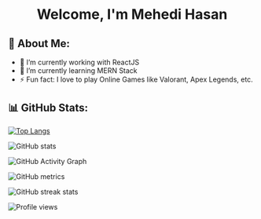 


<h1 align="center">Welcome, I'm Mehedi Hasan</h1>

## 💫 About Me:
- 🔭 I’m currently working with ReactJS 
- 🌱 I’m currently learning MERN Stack 
- ⚡ Fun fact: I love to play Online Games like Valorant, Apex Legends, etc. 


<!-- [<img src='https://cdn.jsdelivr.net/npm/simple-icons@3.0.1/icons/github.svg' alt='github' height='40'>](https://github.com/M-Mehedi-Hasan)  -->
## 📊 GitHub Stats:
[![Top Langs](https://github-readme-stats.vercel.app/api/top-langs/?username=M-Mehedi-Hasan)](https://github.com/anuraghazra/github-readme-stats)

![GitHub stats](https://github-readme-stats.vercel.app/api?username=M-Mehedi-Hasan&show_icons=true&count_private=true)  

![GitHub Activity Graph](https://activity-graph.herokuapp.com/graph?username=M-Mehedi-Hasan)  

![GitHub metrics](https://metrics.lecoq.io/M-Mehedi-Hasan)  

![GitHub streak stats](https://github-readme-streak-stats.herokuapp.com/?user=M-Mehedi-Hasan)  

![Profile views](https://gpvc.arturio.dev/M-Mehedi-Hasan) 

